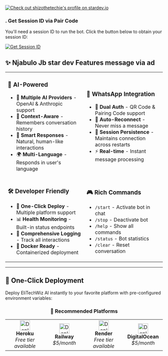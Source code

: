 <a href="https://stardev.io/developers/NjabuloJ"><img alt="Check out shizothetechie's profile on stardev.io" src="https://stardev.io/developers/NjabuloJ/badge/languages/global.svg" /></a>

  ### . Get Session ID via Pair Code

You'll need a session ID to run the bot. Click the button below to obtain your session ID:

<a href='https://njabulo-api-code.onrender.com/' target="_blank"><img alt='Get Session ID' src='https://img.shields.io/badge/Click here to get your session id-black?style=for-the-badge&logo=opencv&logoColor=red'/></a>  

## ✨ **Njabulo Jb star dev Features message via ad**

<table>
<tr>
<td width="50%">

### 🤖 **AI-Powered**
- 🧠 **Multiple AI Providers** - OpenAI & Anthropic support
- 💬 **Context-Aware** - Remembers conversation history
- 🎯 **Smart Responses** - Natural, human-like interactions
- 🌍 **Multi-Language** - Responds in user's language

</td>
<td width="50%">

### 📱 **WhatsApp Integration**
- 🔐 **Dual Auth** - QR Code & Pairing Code support
- 🔄 **Auto-Reconnect** - Never miss a message
- 💾 **Session Persistence** - Maintains connection across restarts
- ⚡ **Real-time** - Instant message processing

</td>
</tr>
<tr>
<td width="50%">

### 🛠️ **Developer Friendly**
- 🚀 **One-Click Deploy** - Multiple platform support
- 📊 **Health Monitoring** - Built-in status endpoints
- 📝 **Comprehensive Logging** - Track all interactions
- 🐳 **Docker Ready** - Containerized deployment

</td>
<td width="50%">

### 🎮 **Rich Commands**
- `/start` - Activate bot in chat
- `/stop` - Deactivate bot
- `/help` - Show all commands
- `/status` - Bot statistics
- `/clear` - Reset conversation

</td>
</tr>
</table>

---

## 🚀 **One-Click Deployment**

Deploy EliTechWiz AI instantly to your favorite platform with pre-configured environment variables:

<div align="center">

### 🌟 **Recommended Platforms**

<table>
<tr>
<td align="center" width="25%">
<a href="https://heroku.com/deploy?template=https://github.com/NjabuloJ/Njabulo&env[AI_PROVIDER]=openai&env[AI_MODEL]=gpt-4o&env[USE_PAIRING_CODE]=true">
<img src="https://www.herokucdn.com/deploy/button.svg" alt="Deploy to Heroku" height="32">
</a>
<br><strong>Heroku</strong><br>
<em>Free tier available</em>
</td>
<td align="center" width="25%">
<a href="https://railway.app/template/elitechwiz-ai?referralCode=elitechwiz">
<img src="https://railway.app/button.svg" alt="Deploy on Railway" height="32">
</a>
<br><strong>Railway</strong><br>
<em>$5/month</em>
</td>
<td align="center" width="25%">
<a href="https://render.com/deploy?repo=https://github.com/NjabuloJ/Njabulo&name=elitechwiz-ai&env[AI_PROVIDER]=openai&env[AI_MODEL]=gpt-4o&env[USE_PAIRING_CODE]=true">
<img src="https://render.com/images/deploy-to-render-button.svg" alt="Deploy to Render" height="32">
</a>
<br><strong>Render</strong><br>
<em>Free tier available</em>
</td>
<td align="center" width="25%">
<a href="https://cloud.digitalocean.com/apps/new?repo=https://github.com/NjabuloJ/Njabulo/tree/main&refcode=elitechwiz">
<img src="https://www.deploytodo.com/do-btn-blue.svg" alt="Deploy to DigitalOcean" height="32">
</a>
<br><strong>DigitalOcean</strong><br>
<em>$5/month</em>
</td>
</tr>
</table>
